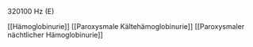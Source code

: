 320100 Hz (E)

[[Hämoglobinurie]]
[[Paroxysmale Kältehämoglobinurie]]
[[Paroxysmaler nächtlicher Hämoglobinurie]]